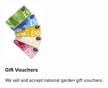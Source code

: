 <img src="img/vouchers.png" alt="Vouchers" class="pull-right" />

### Gift Vouchers

We sell and accept national garden gift vouchers.
